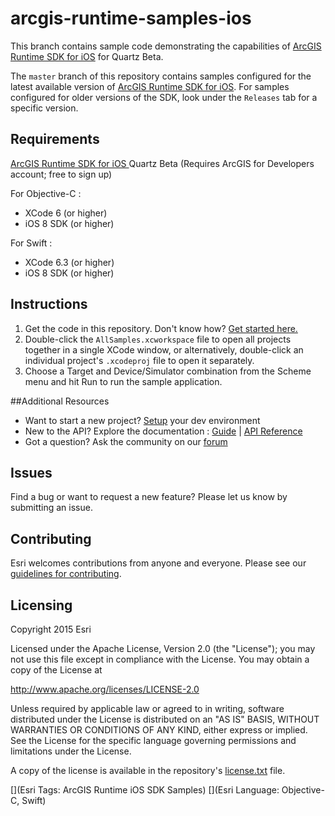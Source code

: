 arcgis-runtime-samples-ios
==========================
This branch contains sample code demonstrating the capabilities of [ArcGIS Runtime SDK for iOS](http://developers.arcgis.com/en/ios/beta) for Quartz Beta. 

The ```master``` branch of this repository contains samples configured for the latest available version of [ArcGIS Runtime SDK for iOS](https://developers.arcgis.com/en/ios/). For samples configured for older versions of the SDK,  look under the ```Releases``` tab for a specific version.

## Requirements
[ArcGIS Runtime SDK for iOS ](https://developers.arcgis.com/en/ios/beta) Quartz Beta (Requires ArcGIS for Developers account; free to sign up)

For Objective-C :
* XCode 6 (or higher)
* iOS 8 SDK (or higher)

For Swift : 
* XCode 6.3 (or higher)
* iOS 8 SDK (or higher)

## Instructions

1. Get the code in this repository. Don't know how? [Get started here.](http://htmlpreview.github.com/?https://github.com/Esri/esri.github.com/blob/master/help/esri-getting-to-know-github.html)
1. Double-click the ```AllSamples.xcworkspace``` file to open all projects together in a single XCode window, or alternatively, double-click an individual project's ```.xcodeproj``` file to open it separately.
1. Choose a Target and Device/Simulator combination from the Scheme menu and hit Run to run the sample application. 


##Additional Resources

* Want to start a new project? [Setup](https://developers.arcgis.com/en/ios/beta/info/install.htm) your dev environment
* New to the API? Explore the documentation : [Guide](http://developers.arcgis.com/en/ios/beta/guide/introduction.htm) | [API Reference](http://developers.arcgis.com/en/ios/beta/api-reference/index.htm)
* Got a question? Ask the community on our [forum](http://forums.arcgis.com/forums/78-ArcGIS-for-iOS-SDK)

## Issues

Find a bug or want to request a new feature?  Please let us know by submitting an issue.

## Contributing

Esri welcomes contributions from anyone and everyone. Please see our [guidelines for contributing](https://github.com/esri/contributing).

## Licensing
Copyright 2015 Esri

Licensed under the Apache License, Version 2.0 (the "License"); you may not use this file except in compliance with the License. You may obtain a copy of the License at

http://www.apache.org/licenses/LICENSE-2.0

Unless required by applicable law or agreed to in writing, software distributed under the License is distributed on an "AS IS" BASIS, WITHOUT WARRANTIES OR CONDITIONS OF ANY KIND, either express or implied. See the License for the specific language governing permissions and limitations under the License.

A copy of the license is available in the repository's [license.txt]( https://raw.github.com/Esri/arcgis-runtime-samples-ios/quartz-beta/LICENSE) file.

[](Esri Tags: ArcGIS Runtime iOS SDK Samples)
[](Esri Language: Objective-C, Swift)
